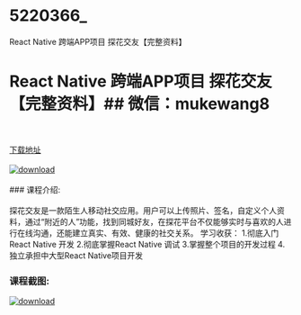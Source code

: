# 5220366_
React Native 跨端APP项目 探花交友【完整资料】
# React Native 跨端APP项目 探花交友【完整资料】## 微信：mukewang8
<br/></br>[下载地址](http://www.36tz.cn/article/5220366 "下载地址")
<br/></br>[![download](http://36tz.cn/muke_img/2020_12_2-27-300x140.png "下载地址")](http://www.36tz.cn/article/5220366 "下载地址")
<br/></br>### 课程介绍:<br/></br>探花交友是一款陌生人移动社交应用。用户可以上传照片、签名，自定义个人资料，通过“附近的人”功能，找到同城好友，在探花平台不仅能够实时与喜欢的人进行在线沟通，还能建立真实、有效、健康的社交关系。
学习收获：
1.彻底入门React Native 开发
2.彻底掌握React Native 调试
3.掌握整个项目的开发过程 4.独立承担中大型React Native项目开发

### 课程截图:
[![download](http://36tz.cn/muke_img/2020_12_1-28.png "下载地址")](http://www.36tz.cn/article/5220366 "下载地址")
